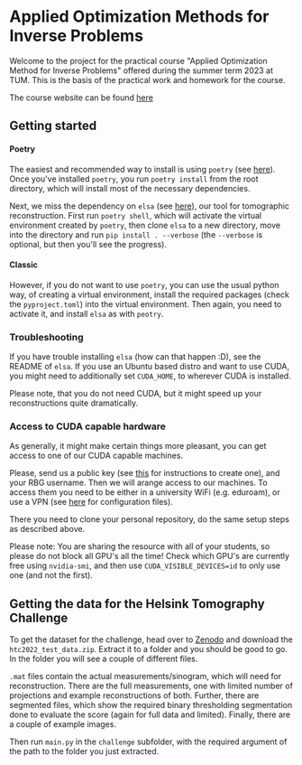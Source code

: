 # Applied Optimization Methods for Inverse Problems

Welcome to the project for the practical course "Applied Optimization Method
for Inverse Problems" offered during the summer term 2023 at TUM. This is
the basis of the practical work and homework for the course.

The course website can be found [here](https://ciip.in.tum.de/teaching/aom-ip_ss23.html)

## Getting started

#### Poetry

The easiest and recommended way to install is using `poetry` (see
[here](https://python-poetry.org/)). Once you've installed `poetry`, you
run `poetry install` from the root directory, which will install most of the
necessary dependencies.

Next, we miss the dependency on `elsa` (see
[here](https://gitlab.lrz.de/IP/elsa)), our tool for tomographic
reconstruction. First run `poetry shell`, which will activate the virtual
environment created by `poetry`, then clone `elsa` to a new directory,
move into the directory and run `pip install . --verbose` (the `--verbose` is
optional, but then you'll see the progress).

#### Classic

However, if you do not want to use `poetry`, you can use the usual python way,
of creating a virtual environment, install the required packages (check the
`pyproject.toml`) into the virtual environment. Then again, you need to
activate it, and install `elsa` as with `peotry`.

### Troubleshooting

If you have trouble installing `elsa` (how can that happen :D), see the README
of `elsa`. If you use an Ubuntu based distro and want to use CUDA, you might
need to additionally set `CUDA_HOME`, to wherever CUDA is installed.

Please note, that you do not need CUDA, but it might speed up your
reconstructions quite dramatically.

### Access to CUDA capable hardware

As generally, it might make certain things more pleasant, you can get access
to one of our CUDA capable machines.

Please, send us a public key (see
[this](https://docs.github.com/en/authentication/connecting-to-github-with-ssh/generating-a-new-ssh-key-and-adding-it-to-the-ssh-agent)
for instructions to create one), and your RBG username. Then we will arange
access to our machines. To access them you need to be either in a
university WiFi (e.g. eduroam), or use a VPN (see
[here](https://vpn.rbg.tum.de/) for configuration files).

There you need to clone your personal repository, do the same setup steps as
described above.

Please note: You are sharing the resource with all of your students, so please
do not block all GPU's all the time! Check which GPU's are currently free
using `nvidia-smi`, and then use `CUDA_VISIBLE_DEVICES=id` to only
use one (and not the first).

## Getting the data for the Helsink Tomography Challenge

To get the dataset for the challenge, head over to
[Zenodo](https://doi.org/10.5281/zenodo.7418878) and download the
`htc2022_test_data.zip`. Extract it to a folder and you should be good to go.
In the folder you will see a couple of different files.

`.mat` files contain the actual measurements/sinogram, which will need for
reconstruction. There are the full measurements, one with limited number of
projections and example reconstructions of both. Further, there are segmented
files, which show the required binary thresholding segmentation done to
evaluate the score (again for full data and limited). Finally, there are a
couple of example images.

Then run `main.py` in the `challenge` subfolder, with the required argument
of the path to the folder you just extracted.
